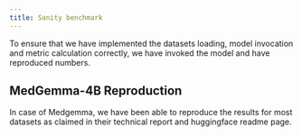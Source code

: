 ```yaml
---
title: Sanity benchmark
---
```


To ensure that we have implemented the datasets loading, model invocation and metric calculation correctly, we have invoked the model and have reproduced numbers.

## MedGemma-4B Reproduction
In case of Medgemma, we have been able to reproduce the results for most datasets as claimed in their technical report and huggingface readme page.


